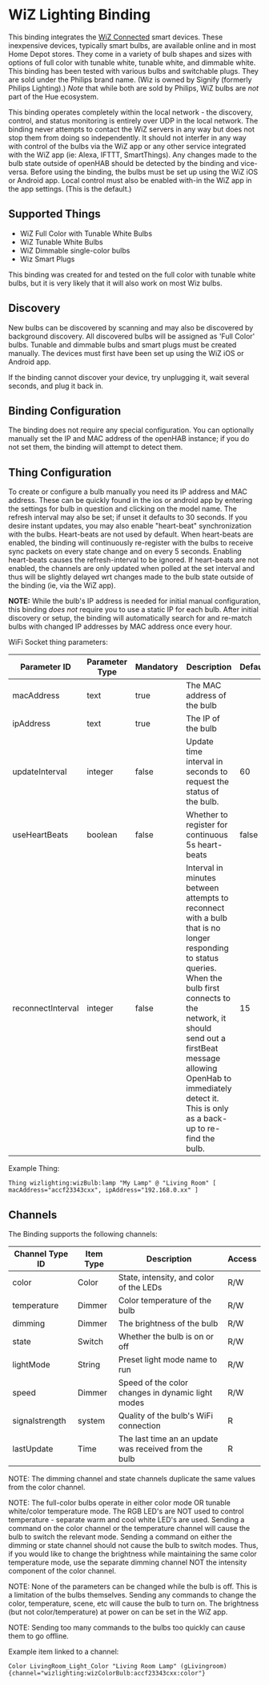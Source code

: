 # WiZ Lighting Binding

This binding integrates the [WiZ Connected](https://www.wizconnected.com/en-US/) smart devices. 
These inexpensive devices, typically smart bulbs, are available online and in most Home Depot stores.
They come in a variety of bulb shapes and sizes with options of full color with tunable white, tunable white, and dimmable white. This binding 
has been tested with various bulbs and switchable plugs. They are sold under the Philips brand name.  (Wiz is owned by Signify (formerly 
Philips Lighting).) *Note* that while both are sold by Philips, WiZ bulbs are _not_ part of the Hue ecosystem.

This binding operates completely within the local network - the discovery, control, and status monitoring is entirely over UDP in the local network.
The binding never attempts to contact the WiZ servers in any way but does not stop them from doing so independently.
It should not interfer in any way with control of the bulbs via the WiZ app or any other service integrated with the WiZ app (ie: Alexa, IFTTT, SmartThings).
Any changes made to the bulb state outside of openHAB should be detected by the binding and vice-versa.
Before using the binding, the bulbs must be set up using the WiZ iOS or Android app.
Local control must also be enabled with-in the WiZ app in the app settings.  (This is the default.)

## Supported Things

- WiZ Full Color with Tunable White Bulbs
- WiZ Tunable White Bulbs
- WiZ Dimmable single-color bulbs
- Wiz Smart Plugs

This binding was created for and tested on the full color with tunable white bulbs, but it is very likely that it will also work on most Wiz bulbs.

## Discovery

New bulbs can be discovered by scanning and may also be discovered by background discovery.
All discovered bulbs will be assigned as 'Full Color' bulbs. Tunable and dimmable bulbs and smart plugs must be created manually.
The devices must first have been set up using the WiZ iOS or Android app.

If the binding cannot discover your device, try unplugging it, wait several seconds, and plug it back in.

## Binding Configuration

The binding does not require any special configuration.
You can optionally manually set the IP and MAC address of the openHAB instance; if you do not set them, the binding will attempt to detect them.

## Thing Configuration

To create or configure a bulb manually you need its IP address and MAC address.
These can be quickly found in the ios or android app by entering the settings for bulb in question and clicking on the model name.
The refresh interval may also be set; if unset it defaults to 30 seconds.
If you desire instant updates, you may also enable "heart-beat" synchronization with the bulbs.
Heart-beats are not used by default.
When heart-beats are enabled, the binding will continuously re-register with the bulbs to receive sync packets on every state change and on every 5 seconds.
Enabling heart-beats causes the refresh-interval to be ignored.
If heart-beats are not enabled, the channels are only updated when polled at the set interval and thus will be slightly delayed wrt changes made to the bulb state outside of the binding (ie, via the WiZ app).

**NOTE:** While the bulb's IP address is needed for initial manual configuration, this binding _does not_ require you to use a static IP for each bulb.
After initial discovery or setup, the binding will automatically search for and re-match bulbs with changed IP addresses by MAC address once every hour.

WiFi Socket thing parameters:

| Parameter ID | Parameter Type | Mandatory | Description | Default |
|--------------|----------------|------|------------------|-----|
| macAddress | text | true | The MAC address of the bulb |  |
| ipAddress | text | true | The IP of the bulb |  |
| updateInterval | integer | false | Update time interval in seconds to request the status of the bulb. | 60 |
| useHeartBeats | boolean | false | Whether to register for continuous 5s heart-beats | false |
| reconnectInterval | integer | false | Interval in minutes between attempts to reconnect with a bulb that is no longer responding to status queries.  When the bulb first connects to the network, it should send out a firstBeat message allowing OpenHab to immediately detect it.  This is only as a back-up to re-find the bulb. | 15 |

Example Thing:

```
Thing wizlighting:wizBulb:lamp "My Lamp" @ "Living Room" [ macAddress="accf23343cxx", ipAddress="192.168.0.xx" ]
```

## Channels

The Binding supports the following channels:

| Channel Type ID | Item Type | Description                                           | Access |
|-----------------|-----------|-------------------------------------------------------|--------|
| color           | Color     | State, intensity, and color of the LEDs               | R/W    |
| temperature     | Dimmer    | Color temperature of the bulb                         | R/W    |
| dimming         | Dimmer    | The brightness of the bulb                            | R/W    |
| state           | Switch    | Whether the bulb is on or off                         | R/W    |
| lightMode       | String    | Preset light mode name to run                         | R/W    |
| speed           | Dimmer    | Speed of the color changes in dynamic light modes     | R/W    |
| signalstrength  | system    | Quality of the bulb's WiFi connection                 | R      |
| lastUpdate      | Time      | The last time an an update was received from the bulb | R      |

NOTE:  The dimming channel and state channels duplicate the same values from the color channel.

NOTE:  The full-color bulbs operate in either color mode OR tunable white/color temperature mode.
The RGB LED's are NOT used to control temperature - separate warm and cool white LED's are used.
Sending a command on the color channel or the temperature channel will cause the bulb to switch the relevant mode.
Sending a command on either the dimming or state channel should not cause the bulb to switch modes.
Thus, if you would like to change the brightness while maintaining the same color temperature mode, use the separate dimming channel NOT the intensity component of the color channel.

NOTE:  None of the parameters can be changed while the bulb is off.
This is a limitation of the bulbs themselves.
Sending any commands to change the color, temperature, scene, etc will cause the bulb to turn on.
The brightness (but not color/temperature) at power on can be set in the WiZ app.

NOTE:  Sending too many commands to the bulbs too quickly can cause them to go offline.

Example item linked to a channel:

```
Color LivingRoom_Light_Color "Living Room Lamp" (gLivingroom) {channel="wizlighting:wizColorBulb:accf23343cxx:color"}
```

